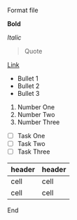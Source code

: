 Format file

**Bold**

*Italic*


> Quote 

[Link](https://www.elliotholden.com)

* Bullet 1
* Bullet 2
* Bullet 3

1.  Number One
2.  Number Two
3.  Number Three

* [ ] Task One
* [ ] Task Two
* [ ] Task Three

| header | header |
| ------ | ------ |
| cell | cell |
| cell | cell | 

End
